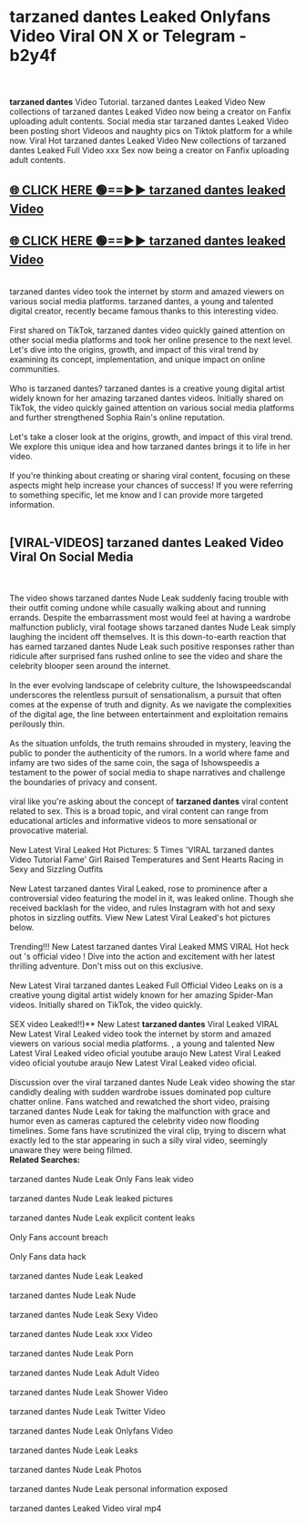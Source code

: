 <h1> tarzaned dantes Leaked Onlyfans Video Viral ON X or Telegram - b2y4f </h1>

# 
<br>
<strong>tarzaned dantes</strong> Video Tutorial. tarzaned dantes Leaked Video New collections of  tarzaned dantes Leaked Video now being a creator on Fanfix uploading adult contents. Social media star tarzaned dantes Leaked Video been posting short Videoos and naughty pics on Tiktok platform for a while now. Viral Hot tarzaned dantes Leaked Video New collections of tarzaned dantes Leaked Full Video xxx Sex now being a creator on Fanfix uploading adult contents.
<br>

## [🌐 CLICK HERE 🟢==►► tarzaned dantes leaked Video ](https://onlyclips.site?title=tarzaned_dantes&ref=git)


## [🌐 CLICK HERE 🟢==►► tarzaned dantes leaked Video ](https://onlyclips.site?title=tarzaned_dantes&ref=git)

<br>
tarzaned dantes video took the internet by storm and amazed viewers on various social media platforms. tarzaned dantes, a young and talented digital creator, recently became famous thanks to this interesting video.
<br><br>
First shared on TikTok, tarzaned dantes video quickly gained attention on other social media platforms and took her online presence to the next level. Let's dive into the origins, growth, and impact of this viral trend by examining its concept, implementation, and unique impact on online communities.
<br><br>
Who is tarzaned dantes? tarzaned dantes is a creative young digital artist widely known for her amazing tarzaned dantes videos. Initially shared on TikTok, the video quickly gained attention on various social media platforms and further strengthened Sophia Rain's online reputation.
<br><br>
Let's take a closer look at the origins, growth, and impact of this viral trend. We explore this unique idea and how tarzaned dantes brings it to life in her video.
<br><br>
If you're thinking about creating or sharing viral content, focusing on these aspects might help increase your chances of success! If you were referring to something specific, let me know and I can provide more targeted information.
<br><br>
<h2>[VIRAL-VIDEOS] tarzaned dantes Leaked Video Viral On Social Media</h2>
<br><br>
The video shows tarzaned dantes Nude Leak suddenly facing trouble with their outfit coming undone while casually walking about and running errands. Despite the embarrassment most would feel at having a wardrobe malfunction publicly, viral footage shows tarzaned dantes Nude Leak simply laughing the incident off themselves. It is this down-to-earth reaction that has earned tarzaned dantes Nude Leak such positive responses rather than ridicule after surprised fans rushed online to see the video and share the celebrity blooper seen around the internet.
<br><br>
In the ever evolving landscape of celebrity culture, the Ishowspeedscandal underscores the relentless pursuit of sensationalism, a pursuit that often comes at the expense of truth and dignity. As we navigate the complexities of the digital age, the line between entertainment and exploitation remains perilously thin.
<br><br>
As the situation unfolds, the truth remains shrouded in mystery, leaving the public to ponder the authenticity of the rumors. In a world where fame and infamy are two sides of the same coin, the saga of Ishowspeedis a testament to the power of social media to shape narratives and challenge the boundaries of privacy and consent.
<br><br>
viral like you're asking about the concept of <strong>tarzaned dantes</strong> viral content related to sex. This is a broad topic, and viral content can range from educational articles and informative videos to more sensational or provocative material.
<br><br>
New Latest Viral Leaked Hot Pictures: 5 Times 'VIRAL tarzaned dantes Video Tutorial Fame' Girl Raised Temperatures and Sent Hearts Racing in Sexy and Sizzling Outfits
<br><br>
New Latest tarzaned dantes Viral Leaked, rose to prominence after a controversial video featuring the model in it, was leaked online. Though she received backlash for the video, and rules Instagram with hot and sexy photos in sizzling outfits. View New Latest Viral Leaked's hot pictures below.
<br><br>
Trending!!! New Latest tarzaned dantes Viral Leaked MMS VIRAL Hot heck out 's official video ! Dive into the action and excitement with her latest thrilling adventure. Don't miss out on this exclusive.
<br><br>
New Latest Viral tarzaned dantes Leaked Full Official Video Leaks on  is a creative young digital artist widely known for her amazing Spider-Man videos. Initially shared on TikTok, the video quickly.
<br><br>
SEX video Leaked!!)** New Latest <strong>tarzaned dantes</strong> Viral Leaked VIRAL New Latest Viral Leaked video took the internet by storm and amazed viewers on various social media platforms. , a young and talented New Latest Viral Leaked video oficial youtube araujo New Latest Viral Leaked video oficial youtube araujo New Latest Viral Leaked video oficial.
<br><br>
Discussion over the viral tarzaned dantes Nude Leak video showing the star candidly dealing with sudden wardrobe issues dominated pop culture chatter online. Fans watched and rewatched the short video, praising tarzaned dantes Nude Leak for taking the malfunction with grace and humor even as cameras captured the celebrity video now flooding timelines. Some fans have scrutinized the viral clip, trying to discern what exactly led to the star appearing in such a silly viral video, seemingly unaware they were being filmed.
<br>
<strong>Related Searches:</strong>
<br><br>
tarzaned dantes Nude Leak Only Fans leak video
<br><br>
tarzaned dantes Nude Leak leaked pictures
<br><br>
tarzaned dantes Nude Leak explicit content leaks
<br><br>
Only Fans account breach
<br><br>
Only Fans data hack
<br><br>
tarzaned dantes Nude Leak Leaked
<br><br>
tarzaned dantes Nude Leak Nude
<br><br>
tarzaned dantes Nude Leak Sexy Video
<br><br>
tarzaned dantes Nude Leak xxx Video
<br><br>
tarzaned dantes Nude Leak Porn
<br><br>
tarzaned dantes Nude Leak Adult Video
<br><br>
tarzaned dantes Nude Leak Shower Video
<br><br>
tarzaned dantes Nude Leak Twitter Video
<br><br>
tarzaned dantes Nude Leak Onlyfans Video
<br><br>
tarzaned dantes Nude Leak Leaks
<br><br>
tarzaned dantes Nude Leak Photos
<br><br>
tarzaned dantes Nude Leak personal information exposed
<br><br>
tarzaned dantes Leaked Video viral mp4